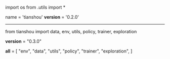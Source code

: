 

<!--
 * @version:
 * @Author:  StevenJokess https://github.com/StevenJokess
 * @Date: 2020-11-26 21:09:11
 * @LastEditors:  StevenJokess https://github.com/StevenJokess
 * @LastEditTime: 2020-12-17 23:35:02
 * @Description:
 * @TODO::
 * @Reference:https://github.com/thu-ml/tianshou/commit/0c944eab68064288629188174afbdc5a9a05fece
https://github.com/ShusenTang/Dive-into-DL-PyTorch/blob/master/code/d2lzh_pytorch/__init__.py
https://github.com/thu-ml/tianshou/blob/master/tianshou/__init__.py
-->

import os
from .utils import *

name = 'tianshou'
__version__ = '0.2.0'

---

from tianshou import data, env, utils, policy, trainer, exploration


__version__ = "0.3.0"

__all__ = [
    "env",
    "data",
    "utils",
    "policy",
    "trainer",
    "exploration",
]
